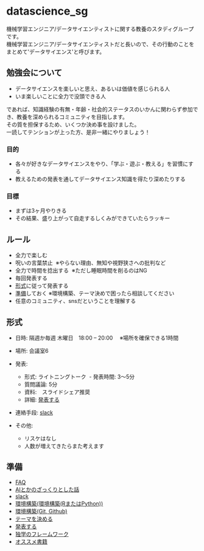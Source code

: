 # datascience_sg
機械学習エンジニア/データサイエンティストに関する教養のスタディグループです。  
機械学習エンジニア/データサイエンティストだと長いので、その行動のことをまとめて'データサイエンス'と呼びます。  

## 勉強会について
- データサイエンスを楽しいと思え、あるいは価値を感じられる人
- いま楽しいことに全力で没頭できる人

であれば、知識経験の有無・年齢・社会的ステータスのいかんに関わらず参加でき、教養を深められるコミュニティを目指します。  
その質を担保するため、いくつか決め事を設けました。  
一読してテンションが上った方、是非一緒にやりましょう！

### 目的
- 各々が好きなデータサイエンスをやり、「学ぶ・遊ぶ・教える」を習慣にする
- 教えるための発表を通してデータサイエンス知識を得たり深めたりする

### 目標
- まずは3ヶ月やりきる
- その結果、盛り上がって自走するしくみができていたらラッキー

## ルール
- 全力で楽しむ
- 呪いの言葉禁止  ※やらない理由、無知や視野狭さへの批判など
- 全力で時間を捻出する  ※ただし睡眠時間を削るのはNG
- 毎回発表する
- [形式](#形式)に従って発表する
- [準備](#準備)しておく  ※環境構築、テーマ決めで困ったら相談してください
- 任意のコミュニティ、snsだということを理解する

## 形式
- 日時: 隔週か毎週 木曜日　18:00 – 20:00　 ※場所を確保できる1時間
- 場所: 会議室6
- 発表:
  - 形式: ライトニングトーク
  - 発表時間: 3〜5分
  - 質問議論: 5分
  - 資料:　スライドシェア推奨
  - 詳細: [発表する](presentation.md)

- 連絡手段: [slack](slack.md)
- その他:
  - リスケはなし
  - 人数が増えてきたらまた考えます

## 準備
- [FAQ](faq.md) 
- [AIとかのざっくりとした話](about_ai.md)
- [slack](slack.md)
- [環境構築(環境構築(RまたはPython))](editor.md)
- [環境構築(Git, Github)](git.md)
- [テーマを決める](theme.md)
- [発表する](presentation.md)
- [独学のフレームワーク](self_study.md)
- [オススメ書籍](books.md)
